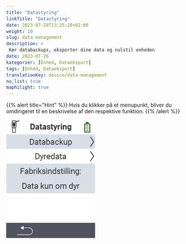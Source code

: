 ```yaml
---
title: "Datastyring"
linkTitle: "Datastyring"
date: 2023-07-28T13:25:28+02:00
weight: 10
slug: data-management
description: >
 Kør databackups, eksporter dine data og nulstil enheden
date: 2023-07-26
kategorier: [Enhed, Dataeksport]
tags: [Enhed, Dataeksport]
translationKey: device/data-management
no_list: true
maphilight: true
---
```

{{% alert title="Hint" %}}
Hvis du klikker på et menupunkt, bliver du omdirigeret til en beskrivelse af den respektive funktion.
{{% /alert %}}

<img src="menu.png" alt="VitalControl Datastyring" title="Datastyring" usemap="#workmap" class="maphilight" />

<map name="workmap">
  <area shape="rect" coords="2,40,238,80" alt="Databackup" title="Instruktionerne til at oprette en backup kan findes her&#10;Museklik: åben dokumentation" href="/en/docs/device/data-management/data-backup/">

  <area shape="rect" coords="2,80,238,120" alt="Dyredata" title="Instruktionerne til at gendanne en backup kan findes her&#10;Museklik: åben dokumentation" href="/en/docs/device/data-management/animal-data/">

  <area shape="rect" coords="2,120,238,200" alt="Fabriksnulstilling" title="Al information og instruktioner til at nulstille enheden og dyredata kan findes her&#10;Museklik: åben dokumentation" href="/en/docs/reset/">

  <area shape="rect" coords="2,282,120,319" alt="Tilbage" title="Al information og instruktioner til at eksportere dyredata kan findes her&#10;Museklik: åben dokumentation" href="/en/docs/device/">
</map>
